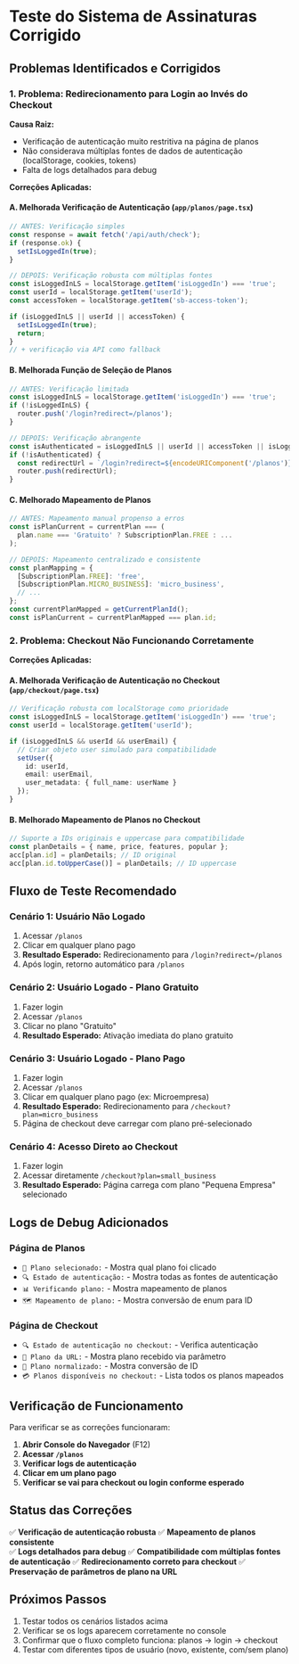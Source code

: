 # Teste do Sistema de Assinaturas Corrigido

## Problemas Identificados e Corrigidos

### 1. Problema: Redirecionamento para Login ao Invés do Checkout

**Causa Raiz:**
- Verificação de autenticação muito restritiva na página de planos
- Não considerava múltiplas fontes de dados de autenticação (localStorage, cookies, tokens)
- Falta de logs detalhados para debug

**Correções Aplicadas:**

#### A. Melhorada Verificação de Autenticação (`app/planos/page.tsx`)
```typescript
// ANTES: Verificação simples
const response = await fetch('/api/auth/check');
if (response.ok) {
  setIsLoggedIn(true);
}

// DEPOIS: Verificação robusta com múltiplas fontes
const isLoggedInLS = localStorage.getItem('isLoggedIn') === 'true';
const userId = localStorage.getItem('userId');
const accessToken = localStorage.getItem('sb-access-token');

if (isLoggedInLS || userId || accessToken) {
  setIsLoggedIn(true);
  return;
}
// + verificação via API como fallback
```

#### B. Melhorada Função de Seleção de Planos
```typescript
// ANTES: Verificação limitada
const isLoggedInLS = localStorage.getItem('isLoggedIn') === 'true';
if (!isLoggedInLS) {
  router.push('/login?redirect=/planos');
}

// DEPOIS: Verificação abrangente
const isAuthenticated = isLoggedInLS || userId || accessToken || isLoggedIn;
if (!isAuthenticated) {
  const redirectUrl = `/login?redirect=${encodeURIComponent('/planos')}`;
  router.push(redirectUrl);
}
```

#### C. Melhorado Mapeamento de Planos
```typescript
// ANTES: Mapeamento manual propenso a erros
const isPlanCurrent = currentPlan === (
  plan.name === 'Gratuito' ? SubscriptionPlan.FREE : ...
);

// DEPOIS: Mapeamento centralizado e consistente
const planMapping = {
  [SubscriptionPlan.FREE]: 'free',
  [SubscriptionPlan.MICRO_BUSINESS]: 'micro_business',
  // ...
};
const currentPlanMapped = getCurrentPlanId();
const isPlanCurrent = currentPlanMapped === plan.id;
```

### 2. Problema: Checkout Não Funcionando Corretamente

**Correções Aplicadas:**

#### A. Melhorada Verificação de Autenticação no Checkout (`app/checkout/page.tsx`)
```typescript
// Verificação robusta com localStorage como prioridade
const isLoggedInLS = localStorage.getItem('isLoggedIn') === 'true';
const userId = localStorage.getItem('userId');

if (isLoggedInLS && userId && userEmail) {
  // Criar objeto user simulado para compatibilidade
  setUser({
    id: userId,
    email: userEmail,
    user_metadata: { full_name: userName }
  });
}
```

#### B. Melhorado Mapeamento de Planos no Checkout
```typescript
// Suporte a IDs originais e uppercase para compatibilidade
const planDetails = { name, price, features, popular };
acc[plan.id] = planDetails; // ID original
acc[plan.id.toUpperCase()] = planDetails; // ID uppercase
```

## Fluxo de Teste Recomendado

### Cenário 1: Usuário Não Logado
1. Acessar `/planos`
2. Clicar em qualquer plano pago
3. **Resultado Esperado:** Redirecionamento para `/login?redirect=/planos`
4. Após login, retorno automático para `/planos`

### Cenário 2: Usuário Logado - Plano Gratuito
1. Fazer login
2. Acessar `/planos`
3. Clicar no plano "Gratuito"
4. **Resultado Esperado:** Ativação imediata do plano gratuito

### Cenário 3: Usuário Logado - Plano Pago
1. Fazer login
2. Acessar `/planos`
3. Clicar em qualquer plano pago (ex: Microempresa)
4. **Resultado Esperado:** Redirecionamento para `/checkout?plan=micro_business`
5. Página de checkout deve carregar com plano pré-selecionado

### Cenário 4: Acesso Direto ao Checkout
1. Fazer login
2. Acessar diretamente `/checkout?plan=small_business`
3. **Resultado Esperado:** Página carrega com plano "Pequena Empresa" selecionado

## Logs de Debug Adicionados

### Página de Planos
- `🎯 Plano selecionado:` - Mostra qual plano foi clicado
- `🔍 Estado de autenticação:` - Mostra todas as fontes de autenticação
- `📊 Verificando plano:` - Mostra mapeamento de planos
- `🗺️ Mapeamento de plano:` - Mostra conversão de enum para ID

### Página de Checkout
- `🔍 Estado de autenticação no checkout:` - Verifica autenticação
- `🎯 Plano da URL:` - Mostra plano recebido via parâmetro
- `📝 Plano normalizado:` - Mostra conversão de ID
- `💳 Planos disponíveis no checkout:` - Lista todos os planos mapeados

## Verificação de Funcionamento

Para verificar se as correções funcionaram:

1. **Abrir Console do Navegador** (F12)
2. **Acessar `/planos`**
3. **Verificar logs de autenticação**
4. **Clicar em um plano pago**
5. **Verificar se vai para checkout ou login conforme esperado**

## Status das Correções

✅ **Verificação de autenticação robusta**
✅ **Mapeamento de planos consistente**  
✅ **Logs detalhados para debug**
✅ **Compatibilidade com múltiplas fontes de autenticação**
✅ **Redirecionamento correto para checkout**
✅ **Preservação de parâmetros de plano na URL**

## Próximos Passos

1. Testar todos os cenários listados acima
2. Verificar se os logs aparecem corretamente no console
3. Confirmar que o fluxo completo funciona: planos → login → checkout
4. Testar com diferentes tipos de usuário (novo, existente, com/sem plano) 